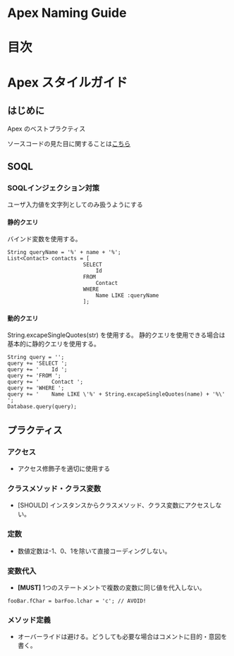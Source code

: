 # Apex Naming Guide
# 目次



# Apex スタイルガイド

## はじめに
Apex のベストプラクティス

ソースコードの見た目に関することは[こちら](apex_style.md)


## SOQL
### SOQLインジェクション対策
ユーザ入力値を文字列としてのみ扱うようにする
#### 静的クエリ
バインド変数を使用する。

```
String queryName = '%' + name + '%';
List<Contact> contacts = [
						SELECT
							Id
						FROM
							Contact
						WHERE
							Name LIKE :queryName
						];
```

#### 動的クエリ
String.excapeSingleQuotes(str) を使用する。
静的クエリを使用できる場合は基本的に静的クエリを使用する。

```
String query = '';
query += 'SELECT ';
query += '    Id ';
query += 'FROM ';
query += '    Contact ';
query += 'WHERE ';
query += '    Name LIKE \'%' + String.excapeSingleQuotes(name) + '%\' ';
Database.query(query);
```

## プラクティス
### アクセス
- アクセス修飾子を適切に使用する
### クラスメソッド・クラス変数
- [SHOULD] インスタンスからクラスメソッド、クラス変数にアクセスしない。
### 定数
- 数値定数は-1、0、1を除いて直接コーディングしない。
### 変数代入
- **[MUST]** 1つのステートメントで複数の変数に同じ値を代入しない。
```
fooBar.fChar = barFoo.lchar = 'c'; // AVOID!
```
### メソッド定義
- オーバーライドは避ける。どうしても必要な場合はコメントに目的・意図を書く。

